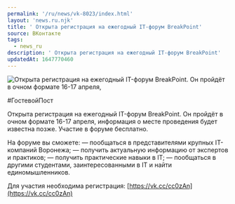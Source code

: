 ```yaml
---
permalink: '/ru/news/vk-8023/index.html'
layout: 'news.ru.njk'
title: ' Открыта регистрация на ежегодный IT-форум BreakPoint'
source: ВКонтакте
tags:
  - news_ru
description: ' Открыта регистрация на ежегодный IT-форум BreakPoint'
updatedAt: 1647770460
---
```

![ Открыта регистрация на ежегодный IT-форум BreakPoint. Он пройдёт в очном формате 16-17 апреля,](https://sun9-15.userapi.com/impg/XJHwCg5Jr8_P7uWyBfPTVNH0zAV-I5gm7RaT6Q/GW6EWOdVj10.jpg?size=510x340&quality=95&crop=146,0,1587,1058&sign=50722cbad27a5ca291a6910a50fe4b56&c_uniq_tag=QDwPNU9dMOAE3jkiQs7dTgLYb1Bf-qa4oW1jIuOB1LY&type=album)

#ГостевойПост

Открыта регистрация на ежегодный IT-форум BreakPoint. Он пройдёт в очном формате 16-17 апреля, информация о месте проведения будет известна позже. Участие в форуме бесплатно.

На форуме вы сможете:
— пообщаться в представителями крупных IT-компаний Воронежа;
— получить актуальную информацию от экспертов и практиков;
— получить практические навыки в IT;
— пообщаться в другими студентами, заинтересованными в IT и найти единомышленников.

Для участия необходима регистрация: [https://vk.cc/cc0zAn](https://vk.cc/cc0zAn)

